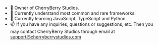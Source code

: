 - 👋 Owner of CherryBerry Studios.
- 🧠 Currently understand most common and rare frameworks.
- 🌱 Currently learning JavaScript, TypeScript and Python.
- 📫 If you have any inquiries, questions or suggestions, etc. Then you may contact CherryBerry  Studios through email at support@cherryberrystudios.com
